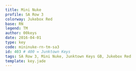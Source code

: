 ```yaml
---
title: Mini Nuke
profile: SA Row 3
colorway: Jukebox Red
base: RN
legend: TM
author: 00keys
date: 2016-04-01
type: key
code: mininuke-rn-tm-sa3
id: 403 # 400 = Junktown Keys
tags: SA Row 3, Mini Nuke, Junktown Keys GB, Jukebox Red
template: key.jade
---
```




